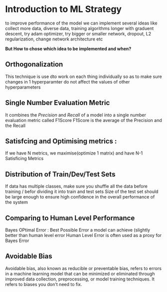 # Introduction to ML Strategy
to improve performance of the model we can implement several ideas like collect more data, diverse data, training algorithms longer with graduent descent, try adam optimizer, try bigger or smaller network, dropout, L2 regularization, change network architecture etc

**But How to chose which idea to be implemented and when?**

## Orthogonalization
This technique is use dto work on each thing individually so as to make sure changes in 1 hyperparamter do not affect the values of other hyperparameters

## Single Number Evaluation Metric
It combines the *Precision* and *Recall* of a model into a single number evaluation metric called F1Score
F1Score is the average of the Precision and the Recall

## Satisfcing and Optimising metrics :
If we have N metrics, we maximise(optimize 1 matrix) and have N-1 Satisficing Metrics

## Distribution of Train/Dev/Test Sets
If data has multiple classes, make sure you shuffle all the data before training / befor dividing it into train and test sets
Size of the test set should be large enough to ensure high confidence in the overall performance of the system

## Comparing to Human Level Performance
Bayes OPtimal Error : Best Possible Error a model can achieve (slightly better than human level error
Human Level Error is often used as a proxy for Bayes Error

## Avoidable Bias
Avoidable bias, also known as reducible or preventable bias, refers to errors in a machine learning model that can be minimized or eliminated through improved data collection, preprocessing, or model training techniques.
It refers to biases you don't need to fix.

